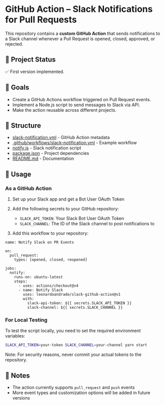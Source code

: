 # GitHub Action – Slack Notifications for Pull Requests

This repository contains a **custom GitHub Action** that sends notifications to a Slack channel whenever a Pull Request is opened, closed, approved, or rejected.

## 📌 Project Status
✅ First version implemented.

## 🎯 Goals
- Create a GitHub Actions workflow triggered on Pull Request events.
- Implement a Node.js script to send messages to Slack via API.
- Make the action reusable across different projects.

## 📂 Structure
- [slack-notification.yml](file:///Users/leonardoandrade/projects/psp/portfolio/slack-github-action/slack-notification.yml) - GitHub Action metadata
- [.github/workflows/slack-notification.yml](file:///Users/leonardoandrade/projects/psp/portfolio/slack-github-action/.github/workflows/slack-notification.yml) - Example workflow
- [notify.js](file:///Users/leonardoandrade/projects/psp/portfolio/slack-github-action/notify.js) - Slack notification script
- [package.json](file:///Users/leonardoandrade/projects/psp/portfolio/slack-github-action/package.json) - Project dependencies
- [README.md](file:///Users/leonardoandrade/projects/psp/portfolio/slack-github-action/README.md) - Documentation

## 🚀 Usage

### As a GitHub Action

1. Set up your Slack app and get a Bot User OAuth Token
2. Add the following secrets to your GitHub repository:
   - `SLACK_API_TOKEN`: Your Slack Bot User OAuth Token
   - `SLACK_CHANNEL`: The ID of the Slack channel to post notifications to

3. Add this workflow to your repository:
```
name: Notify Slack on PR Events

on:
  pull_request:
    types: [opened, closed, reopened]

jobs:
  notify:
    runs-on: ubuntu-latest
    steps:
      - uses: actions/checkout@v4
      - name: Notify Slack
        uses: leonardoandrade/slack-github-action@v1
        with:
          slack-api-token: ${{ secrets.SLACK_API_TOKEN }}
          slack-channel: ${{ secrets.SLACK_CHANNEL }}
```

### For Local Testing

To test the script locally, you need to set the required environment variables:

```bash
SLACK_API_TOKEN=your-token SLACK_CHANNEL=your-channel yarn start
```

Note: For security reasons, never commit your actual tokens to the repository.

## 📝 Notes

- The action currently supports `pull_request` and `push` events
- More event types and customization options will be added in future versions

